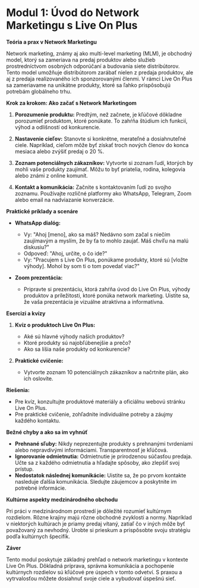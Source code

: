 # **Modul 1: Úvod do Network Marketingu s Live On Plus**

**Teória a prax v Network Marketingu**

Network marketing, známy aj ako multi-level marketing (MLM), je obchodný model, ktorý sa zameriava na predaj produktov alebo služieb prostredníctvom osobných odporúčaní a budovania siete distribútorov. Tento model umožňuje distribútorom zarábať nielen z predaja produktov, ale aj z predaja realizovaného ich sponzorovanými členmi. V rámci Live On Plus sa zameriavame na unikátne produkty, ktoré sa ľahko prispôsobujú potrebám globálneho trhu.

**Krok za krokom: Ako začať s Network Marketingom**

1. **Porozumenie produktu:** Predtým, než začnete, je kľúčové dôkladne porozumieť produktom, ktoré ponúkate. To zahŕňa štúdium ich funkcií, výhod a odlišností od konkurencie.

2. **Nastavenie cieľov:** Stanovte si konkrétne, merateľné a dosiahnuteľné ciele. Napríklad, cieľom môže byť získať troch nových členov do konca mesiaca alebo zvýšiť predaj o 20 %.

3. **Zoznam potenciálnych zákazníkov:** Vytvorte si zoznam ľudí, ktorých by mohli vaše produkty zaujímať. Môžu to byť priatelia, rodina, kolegovia alebo známi z online komunít.

4. **Kontakt a komunikácia:** Začnite s kontaktovaním ľudí zo svojho zoznamu. Používajte rozličné platformy ako WhatsApp, Telegram, Zoom alebo email na nadviazanie konverzácie.

**Praktické príklady a scenáre**

- **WhatsApp dialóg:**
  - Vy: "Ahoj [meno], ako sa máš? Nedávno som začal s niečím zaujímavým a myslím, že by ťa to mohlo zaujať. Máš chvíľu na malú diskusiu?"
  - Odpoveď: "Ahoj, určite, o čo ide?"
  - Vy: "Pracujem s Live On Plus, ponúkame produkty, ktoré sú [vložte výhody]. Mohol by som ti o tom povedať viac?"

- **Zoom prezentácia:**
  - Pripravte si prezentáciu, ktorá zahŕňa úvod do Live On Plus, výhody produktov a príležitosti, ktoré ponúka network marketing. Uistite sa, že vaša prezentácia je vizuálne atraktívna a informatívna.

**Esercizi a kvízy**

1. **Kvíz o produktoch Live On Plus:**
   - Aké sú hlavné výhody našich produktov?
   - Ktoré produkty sú najobľúbenejšie a prečo?
   - Ako sa líšia naše produkty od konkurencie?

2. **Praktické cvičenie:**
   - Vytvorte zoznam 10 potenciálnych zákazníkov a načrtnite plán, ako ich oslovíte.

**Riešenia:**

- Pre kvíz, konzultujte produktové materiály a oficiálnu webovú stránku Live On Plus.
- Pre praktické cvičenie, zohľadnite individuálne potreby a záujmy každého kontaktu.

**Bežné chyby a ako sa im vyhnúť**

- **Prehnané sľuby:** Nikdy neprezentujte produkty s prehnanými tvrdeniami alebo nepravdivými informáciami. Transparentnosť je kľúčová.
- **Ignorovanie odmietnutia:** Odmietnutie je prirodzenou súčasťou predaja. Učte sa z každého odmietnutia a hľadajte spôsoby, ako zlepšiť svoj prístup.
- **Nedostatok následnej komunikácie:** Uistite sa, že po prvom kontakte nasleduje ďalšia komunikácia. Sledujte záujemcov a poskytnite im potrebné informácie.

**Kultúrne aspekty medzinárodného obchodu**

Pri práci v medzinárodnom prostredí je dôležité rozumieť kultúrnym rozdielom. Rôzne krajiny majú rôzne obchodné zvyklosti a normy. Napríklad v niektorých kultúrach je priamy predaj vítaný, zatiaľ čo v iných môže byť považovaný za nevhodný. Urobte si prieskum a prispôsobte svoju stratégiu podľa kultúrnych špecifík.

**Záver**

Tento modul poskytuje základný prehľad o network marketingu v kontexte Live On Plus. Dôkladná príprava, správna komunikácia a pochopenie kultúrnych rozdielov sú kľúčové pre úspech v tomto odvetví. S praxou a vytrvalosťou môžete dosiahnuť svoje ciele a vybudovať úspešnú sieť.